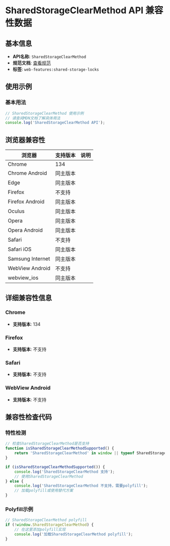 # SharedStorageClearMethod API 兼容性数据

## 基本信息

- **API名称**: `SharedStorageClearMethod`
- **规范文档**: [查看规范](https://wicg.github.io/shared-storage/#sharedstorageclearmethod)
- **标签**: `web-features:shared-storage-locks`

## 使用示例

### 基本用法

```javascript
// SharedStorageClearMethod 使用示例
// 请查阅MDN文档了解具体用法
console.log('SharedStorageClearMethod API');
```

## 浏览器兼容性

| 浏览器 | 支持版本 | 说明 |
|--------|----------|------|
| Chrome | 134 |  |
| Chrome Android | 同主版本 |  |
| Edge | 同主版本 |  |
| Firefox | 不支持 |  |
| Firefox Android | 同主版本 |  |
| Oculus | 同主版本 |  |
| Opera | 同主版本 |  |
| Opera Android | 同主版本 |  |
| Safari | 不支持 |  |
| Safari iOS | 同主版本 |  |
| Samsung Internet | 同主版本 |  |
| WebView Android | 不支持 |  |
| webview_ios | 同主版本 |  |

## 详细兼容性信息

### Chrome

- **支持版本**: 134

### Firefox

- **支持版本**: 不支持

### Safari

- **支持版本**: 不支持

### WebView Android

- **支持版本**: 不支持

## 兼容性检查代码

### 特性检测

```javascript
// 检查SharedStorageClearMethod是否支持
function isSharedStorageClearMethodSupported() {
    return 'SharedStorageClearMethod' in window || typeof SharedStorageClearMethod !== 'undefined';
}

if (isSharedStorageClearMethodSupported()) {
    console.log('SharedStorageClearMethod 支持');
    // 使用SharedStorageClearMethod
} else {
    console.log('SharedStorageClearMethod 不支持，需要polyfill');
    // 加载polyfill或使用替代方案
}
```

### Polyfill示例

```javascript
// SharedStorageClearMethod polyfill
if (!window.SharedStorageClearMethod) {
    // 在这里添加polyfill实现
    console.log('加载SharedStorageClearMethod polyfill');
}
```

